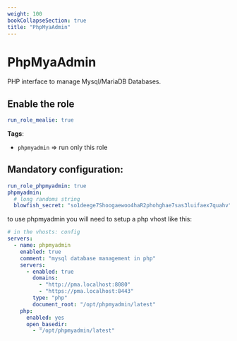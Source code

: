 ```yaml
---
weight: 100
bookCollapseSection: true
title: "PhpMyaAdmin"
---
```


# PhpMyaAdmin
PHP interface to manage Mysql/MariaDB Databases.


## Enable the role
```yaml
run_role_mealie: true
```

**Tags**:
* `phpmyadmin` => run only this role

## Mandatory configuration:

```yaml
run_role_phpmyadmin: true
phpmyadmin:
  # long randoms string
  blowfish_secret: "so1deege7Shoogaewoo4haR2phohghae7sas3luifaex7quahv"
```


to use phpmyadmin you will need to setup a php vhost like this:

```yaml
# in the vhosts: config
servers:
  - name: phpmyadmin
    enabled: true
    comment: "mysql database management in php"
    servers:
      - enabled: true
        domains:
          - "http://pma.localhost:8080"
          - "https://pma.localhost:8443"
        type: "php"
        document_root: "/opt/phpmyadmin/latest"
    php:
      enabled: yes
      open_basedir:
        - "/opt/phpmyadmin/latest"
```
